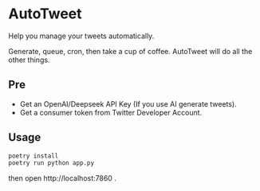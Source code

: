 # AutoTweet

Help you manage your tweets automatically.

Generate, queue, cron, then take a cup of coffee. AutoTweet will do all the other things.

## Pre

- Get an OpenAI/Deepseek API Key (If you use AI generate tweets).
- Get a consumer token from Twitter Developer Account.

## Usage

```bash
poetry install
poetry run python app.py
```

then open http://localhost:7860 .
